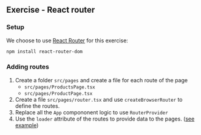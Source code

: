 ## Exercise - React router

### Setup

We choose to use [React Router](https://reactrouter.com/en/main) for this exercise:

```bash
npm install react-router-dom
```

### Adding routes

1. Create a folder `src/pages` and create a file for each route of the page
    - `src/pages/ProductsPage.tsx`
    - `src/pages/ProductPage.tsx`
2. Create a file `src/pages/router.tsx` and use `createBrowserRouter` to define the routes.
3. Replace all the `App` compononent logic to use `RouterProvider`
4. Use the `loader` attribute of the routes to provide data to the pages. ([see example](https://tanstack.com/query/latest/docs/react/examples/react/react-router))